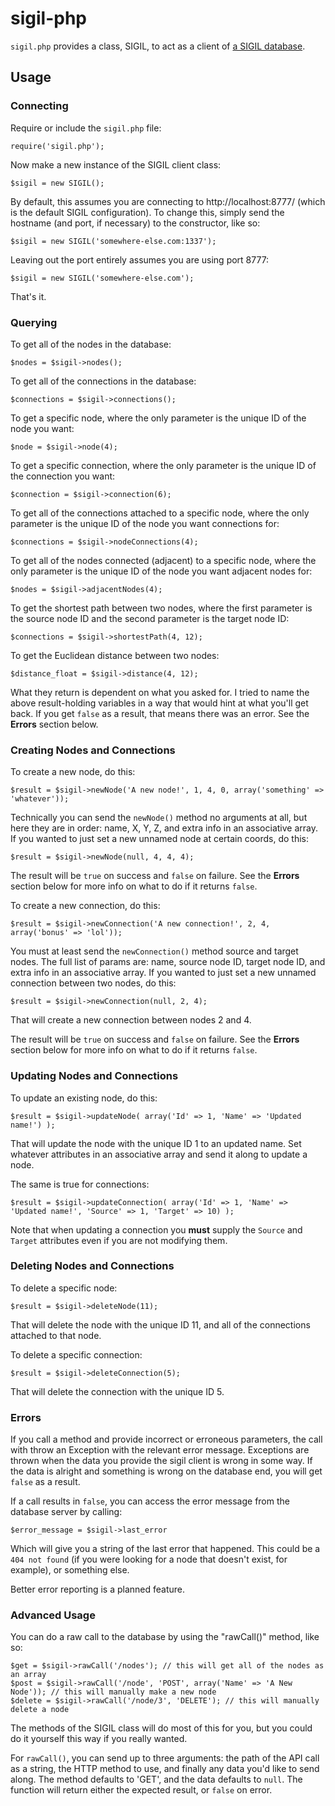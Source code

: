 # sigil-php

`sigil.php` provides a class, SIGIL, to act as a client of [a SIGIL database](https://github.com/cyle/sigil/).

## Usage

### Connecting

Require or include the `sigil.php` file:

    require('sigil.php');

Now make a new instance of the SIGIL client class:

    $sigil = new SIGIL();

By default, this assumes you are connecting to http://localhost:8777/ (which is the default SIGIL configuration). To change this, simply send the hostname (and port, if necessary) to the constructor, like so:

    $sigil = new SIGIL('somewhere-else.com:1337');

Leaving out the port entirely assumes you are using port 8777:

    $sigil = new SIGIL('somewhere-else.com');

That's it.

### Querying

To get all of the nodes in the database:

    $nodes = $sigil->nodes();

To get all of the connections in the database:

    $connections = $sigil->connections();

To get a specific node, where the only parameter is the unique ID of the node you want:

    $node = $sigil->node(4);

To get a specific connection, where the only parameter is the unique ID of the connection you want:

    $connection = $sigil->connection(6);

To get all of the connections attached to a specific node, where the only parameter is the unique ID of the node you want connections for:

    $connections = $sigil->nodeConnections(4);

To get all of the nodes connected (adjacent) to a specific node, where the only parameter is the unique ID of the node you want adjacent nodes for:

    $nodes = $sigil->adjacentNodes(4);

To get the shortest path between two nodes, where the first parameter is the source node ID and the second parameter is the target node ID:

    $connections = $sigil->shortestPath(4, 12);

To get the Euclidean distance between two nodes:

    $distance_float = $sigil->distance(4, 12);

What they return is dependent on what you asked for. I tried to name the above result-holding variables in a way that would hint at what you'll get back. If you get `false` as a result, that means there was an error. See the **Errors** section below.

### Creating Nodes and Connections

To create a new node, do this:

    $result = $sigil->newNode('A new node!', 1, 4, 0, array('something' => 'whatever'));

Technically you can send the `newNode()` method no arguments at all, but here they are in order: name, X, Y, Z, and extra info in an associative array. If you wanted to just set a new unnamed node at certain coords, do this:

    $result = $sigil->newNode(null, 4, 4, 4);

The result will be `true` on success and `false` on failure. See the **Errors** section below for more info on what to do if it returns `false`.

To create a new connection, do this:

    $result = $sigil->newConnection('A new connection!', 2, 4, array('bonus' => 'lol'));

You must at least send the `newConnection()` method source and target nodes. The full list of params are: name, source node ID, target node ID, and extra info in an associative array. If you wanted to just set a new unnamed connection between two nodes, do this:

    $result = $sigil->newConnection(null, 2, 4);

That will create a new connection between nodes 2 and 4.

The result will be `true` on success and `false` on failure. See the **Errors** section below for more info on what to do if it returns `false`.

### Updating Nodes and Connections

To update an existing node, do this:

    $result = $sigil->updateNode( array('Id' => 1, 'Name' => 'Updated name!') );

That will update the node with the unique ID 1 to an updated name. Set whatever attributes in an associative array and send it along to update a node.

The same is true for connections:

    $result = $sigil->updateConnection( array('Id' => 1, 'Name' => 'Updated name!', 'Source' => 1, 'Target' => 10) );

Note that when updating a connection you **must** supply the `Source` and `Target` attributes even if you are not modifying them.

### Deleting Nodes and Connections

To delete a specific node:

    $result = $sigil->deleteNode(11);

That will delete the node with the unique ID 11, and all of the connections attached to that node.

To delete a specific connection:

    $result = $sigil->deleteConnection(5);

That will delete the connection with the unique ID 5.

### Errors

If you call a method and provide incorrect or erroneous parameters, the call with throw an Exception with the relevant error message. Exceptions are thrown when the data you provide the sigil client is wrong in some way. If the data is alright and something is wrong on the database end, you will get `false` as a result.

If a call results in `false`, you can access the error message from the database server by calling:

    $error_message = $sigil->last_error

Which will give you a string of the last error that happened. This could be a `404 not found` (if you were looking for a node that doesn't exist, for example), or something else.

Better error reporting is a planned feature.

### Advanced Usage

You can do a raw call to the database by using the "rawCall()" method, like so:

    $get = $sigil->rawCall('/nodes'); // this will get all of the nodes as an array
    $post = $sigil->rawCall('/node', 'POST', array('Name' => 'A New Node')); // this will manually make a new node
    $delete = $sigil->rawCall('/node/3', 'DELETE'); // this will manually delete a node

The methods of the SIGIL class will do most of this for you, but you could do it yourself this way if you really wanted.

For `rawCall()`, you can send up to three arguments: the path of the API call as a string, the HTTP method to use, and finally any data you'd like to send along. The method defaults to 'GET', and the data defaults to `null`. The function will return either the expected result, or `false` on error.

